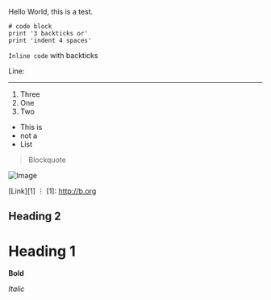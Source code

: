 Hello World, this is a test.
```
# code block
print '3 backticks or'
print 'indent 4 spaces'
``` 
`Inline code` with backticks

Line:

***

1. Three
2. One
3. Two

* This is
* not a
* List

> Blockquote

![Image](https://hddesktopwallpapers.in/wp-content/uploads/2015/09/camel-picture.jpg)

[Link][1]
⋮
[1]: http://b.org

## Heading 2

# Heading 1

**Bold**

*Italic*
